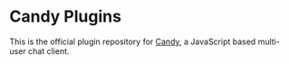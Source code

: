 Candy Plugins
=============
This is the official plugin repository for [Candy](http://amiadogroup.github.com/candy), a JavaScript based multi-user chat client.
